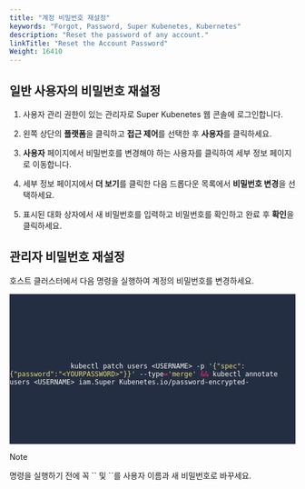 ```yaml
---
title: "계정 비밀번호 재설정"
keywords: "Forgot, Password, Super Kubenetes, Kubernetes"
description: "Reset the password of any account."
linkTitle: "Reset the Account Password"
Weight: 16410
---
```


## 일반 사용자의 비밀번호 재설정

1. 사용자 관리 권한이 있는 관리자로 Super Kubenetes 웹 콘솔에 로그인합니다.

2. 왼쪽 상단의 **플랫폼**을 클릭하고 **접근 제어**를 선택한 후 **사용자**를 클릭하세요.

3. **사용자** 페이지에서 비밀번호를 변경해야 하는 사용자를 클릭하여 세부 정보 페이지로 이동합니다.

4. 세부 정보 페이지에서 **더 보기**를 클릭한 다음 드롭다운 목록에서 **비밀번호 변경**을 선택하세요.

5. 표시된 대화 상자에서 새 비밀번호를 입력하고 비밀번호를 확인하고 완료 후 **확인**을 클릭하세요.

## 관리자 비밀번호 재설정

호스트 클러스터에서 다음 명령을 실행하여 계정의 비밀번호를 변경하세요.


<article className="highlight">
   <pre style="color: rgb(248, 248, 242); background: rgb(36, 46, 66); tab-size: 4;">
      <div className="copy-code-button" title="Copy Code"></div>
      <div className="code-over-div">
         <code>
            <p>
               kubectl patch users &lt;USERNAME&gt; -p <span style="color:#e6db74">'{"spec":{"password":"&lt;YOURPASSWORD&gt;"}}'</span> --type<span style="color:#f92672">=</span><span style="color:#e6db74">'merge'</span> <span style="color:#f92672">&amp;&amp;</span> kubectl annotate users &lt;USERNAME&gt; iam.Super Kubenetes.io/password-encrypted-
            </p>
         </code>
      </div>
   </pre>
</article>

<div className="notices note">
  <p>Note</p>
  <div>
    명령을 실행하기 전에 꼭 `<USERNAME>` 및 `<YOURPASSWORD>`를 사용자 이름과 새 비밀번호로 바꾸세요.
  </div>
</div>

